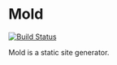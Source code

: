 # Mold

[![Build Status](https://travis-ci.com/weerox/mold.svg?branch=master)](https://travis-ci.com/weerox/mold)

Mold is a static site generator.
